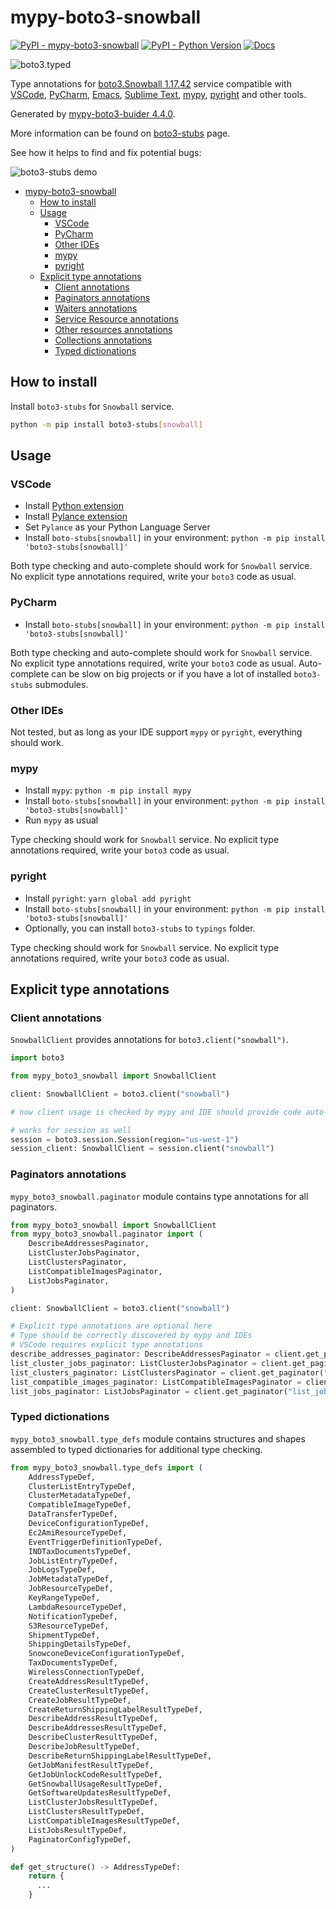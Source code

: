 # mypy-boto3-snowball

[![PyPI - mypy-boto3-snowball](https://img.shields.io/pypi/v/mypy-boto3-snowball.svg?color=blue)](https://pypi.org/project/mypy-boto3-snowball)
[![PyPI - Python Version](https://img.shields.io/pypi/pyversions/mypy-boto3-snowball.svg?color=blue)](https://pypi.org/project/mypy-boto3-snowball)
[![Docs](https://img.shields.io/readthedocs/mypy-boto3-builder.svg?color=blue)](https://mypy-boto3-builder.readthedocs.io/)

![boto3.typed](https://github.com/vemel/mypy_boto3_builder/raw/master/logo.png)

Type annotations for
[boto3.Snowball 1.17.42](https://boto3.amazonaws.com/v1/documentation/api/1.17.42/reference/services/snowball.html#Snowball) service
compatible with
[VSCode](https://code.visualstudio.com/),
[PyCharm](https://www.jetbrains.com/pycharm/),
[Emacs](https://www.gnu.org/software/emacs/),
[Sublime Text](https://www.sublimetext.com/),
[mypy](https://github.com/python/mypy),
[pyright](https://github.com/microsoft/pyright)
and other tools.

Generated by [mypy-boto3-buider 4.4.0](https://github.com/vemel/mypy_boto3_builder).

More information can be found on [boto3-stubs](https://pypi.org/project/boto3-stubs/) page.

See how it helps to find and fix potential bugs:

![boto3-stubs demo](https://github.com/vemel/mypy_boto3_builder/raw/master/demo.gif)

- [mypy-boto3-snowball](#mypy-boto3-snowball)
  - [How to install](#how-to-install)
  - [Usage](#usage)
    - [VSCode](#vscode)
    - [PyCharm](#pycharm)
    - [Other IDEs](#other-ides)
    - [mypy](#mypy)
    - [pyright](#pyright)
  - [Explicit type annotations](#explicit-type-annotations)
    - [Client annotations](#client-annotations)
    - [Paginators annotations](#paginators-annotations)
    - [Waiters annotations](#waiters-annotations)
    - [Service Resource annotations](#service-resource-annotations)
    - [Other resources annotations](#other-resources-annotations)
    - [Collections annotations](#collections-annotations)
    - [Typed dictionations](#typed-dictionations)

## How to install

Install `boto3-stubs` for `Snowball` service.

```bash
python -m pip install boto3-stubs[snowball]
```

## Usage

### VSCode

- Install [Python extension](https://marketplace.visualstudio.com/items?itemName=ms-python.python)
- Install [Pylance extension](https://marketplace.visualstudio.com/items?itemName=ms-python.vscode-pylance)
- Set `Pylance` as your Python Language Server
- Install `boto-stubs[snowball]` in your environment: `python -m pip install 'boto3-stubs[snowball]'`

Both type checking and auto-complete should work for `Snowball` service.
No explicit type annotations required, write your `boto3` code as usual.

### PyCharm

- Install `boto-stubs[snowball]` in your environment: `python -m pip install 'boto3-stubs[snowball]'`

Both type checking and auto-complete should work for `Snowball` service.
No explicit type annotations required, write your `boto3` code as usual.
Auto-complete can be slow on big projects or if you have a lot of installed `boto3-stubs` submodules.

### Other IDEs

Not tested, but as long as your IDE support `mypy` or `pyright`, everything should work.

### mypy

- Install `mypy`: `python -m pip install mypy`
- Install `boto-stubs[snowball]` in your environment: `python -m pip install 'boto3-stubs[snowball]'`
- Run `mypy` as usual

Type checking should work for `Snowball` service.
No explicit type annotations required, write your `boto3` code as usual.

### pyright

- Install `pyright`: `yarn global add pyright`
- Install `boto-stubs[snowball]` in your environment: `python -m pip install 'boto3-stubs[snowball]'`
- Optionally, you can install `boto3-stubs` to `typings` folder.

Type checking should work for `Snowball` service.
No explicit type annotations required, write your `boto3` code as usual.

## Explicit type annotations

### Client annotations

`SnowballClient` provides annotations for `boto3.client("snowball")`.

```python
import boto3

from mypy_boto3_snowball import SnowballClient

client: SnowballClient = boto3.client("snowball")

# now client usage is checked by mypy and IDE should provide code auto-complete

# works for session as well
session = boto3.session.Session(region="us-west-1")
session_client: SnowballClient = session.client("snowball")
```

### Paginators annotations

`mypy_boto3_snowball.paginator` module contains type annotations for all paginators.

```python
from mypy_boto3_snowball import SnowballClient
from mypy_boto3_snowball.paginator import (
    DescribeAddressesPaginator,
    ListClusterJobsPaginator,
    ListClustersPaginator,
    ListCompatibleImagesPaginator,
    ListJobsPaginator,
)

client: SnowballClient = boto3.client("snowball")

# Explicit type annotations are optional here
# Type should be correctly discovered by mypy and IDEs
# VSCode requires explicit type annotations
describe_addresses_paginator: DescribeAddressesPaginator = client.get_paginator("describe_addresses")
list_cluster_jobs_paginator: ListClusterJobsPaginator = client.get_paginator("list_cluster_jobs")
list_clusters_paginator: ListClustersPaginator = client.get_paginator("list_clusters")
list_compatible_images_paginator: ListCompatibleImagesPaginator = client.get_paginator("list_compatible_images")
list_jobs_paginator: ListJobsPaginator = client.get_paginator("list_jobs")
```







### Typed dictionations

`mypy_boto3_snowball.type_defs` module contains structures and shapes assembled
to typed dictionaries for additional type checking.

```python
from mypy_boto3_snowball.type_defs import (
    AddressTypeDef,
    ClusterListEntryTypeDef,
    ClusterMetadataTypeDef,
    CompatibleImageTypeDef,
    DataTransferTypeDef,
    DeviceConfigurationTypeDef,
    Ec2AmiResourceTypeDef,
    EventTriggerDefinitionTypeDef,
    INDTaxDocumentsTypeDef,
    JobListEntryTypeDef,
    JobLogsTypeDef,
    JobMetadataTypeDef,
    JobResourceTypeDef,
    KeyRangeTypeDef,
    LambdaResourceTypeDef,
    NotificationTypeDef,
    S3ResourceTypeDef,
    ShipmentTypeDef,
    ShippingDetailsTypeDef,
    SnowconeDeviceConfigurationTypeDef,
    TaxDocumentsTypeDef,
    WirelessConnectionTypeDef,
    CreateAddressResultTypeDef,
    CreateClusterResultTypeDef,
    CreateJobResultTypeDef,
    CreateReturnShippingLabelResultTypeDef,
    DescribeAddressResultTypeDef,
    DescribeAddressesResultTypeDef,
    DescribeClusterResultTypeDef,
    DescribeJobResultTypeDef,
    DescribeReturnShippingLabelResultTypeDef,
    GetJobManifestResultTypeDef,
    GetJobUnlockCodeResultTypeDef,
    GetSnowballUsageResultTypeDef,
    GetSoftwareUpdatesResultTypeDef,
    ListClusterJobsResultTypeDef,
    ListClustersResultTypeDef,
    ListCompatibleImagesResultTypeDef,
    ListJobsResultTypeDef,
    PaginatorConfigTypeDef,
)

def get_structure() -> AddressTypeDef:
    return {
      ...
    }
```
